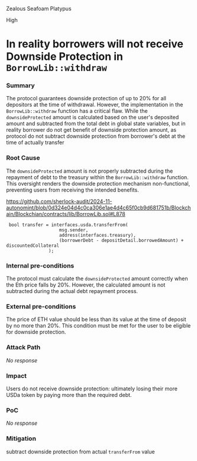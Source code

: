 Zealous Seafoam Platypus

High

# In reality borrowers will not receive Downside Protection in `BorrowLib::withdraw`

### Summary

The protocol guarantees downside protection of up to 20% for all depositors at the time of withdrawal. However, the implementation in the `BorrowLib::withdraw` function has a critical flaw. While the `downsideProtected` amount is calculated based on the user's deposited amount and subtracted from the total debt in global state variables, but in reality borrower do not get benefit of downside protection amount, as protocol do not subtract downside protection from borrower's debt at the time of actually transfer

### Root Cause

The `downsideProtected` amount is not properly subtracted during the repayment of debt to the treasury within the `BorrowLib::withdraw` function. This oversight renders the downside protection mechanism non-functional, preventing users from receiving the intended benefits.

https://github.com/sherlock-audit/2024-11-autonomint/blob/0d324e04d4c0ca306e1ae4d4c65f0cb9d681751b/Blockchain/Blockchian/contracts/lib/BorrowLib.sol#L878
```solidity
 bool transfer = interfaces.usda.transferFrom(
                    msg.sender,
                    address(interfaces.treasury),
                    (borrowerDebt - depositDetail.borrowedAmount) + discountedCollateral
                );
```

### Internal pre-conditions

The protocol must calculate the `downsideProtected` amount correctly when the Eth price falls by 20%. However, the calculated amount is not subtracted during the actual debt repayment process.


### External pre-conditions

The price of ETH value should be less than its value at the time of deposit by no more than 20%. This condition must be met for the user to be eligible for downside protection.


### Attack Path

_No response_

### Impact

Users do not receive downside protection: ultimately losing their more USDa token by paying more than the required debt.

### PoC

_No response_

### Mitigation

subtract downside protection from actual `transferFrom` value